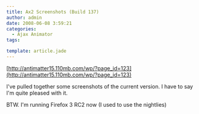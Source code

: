 ```yaml
---
title: Ax2 Screenshots (Build 137)
author: admin
date: 2008-06-08 3:59:21
categories:
  - Ajax Animator
tags: 

template: article.jade
---
```


[http://antimatter15.110mb.com/wp/?page_id=123](http://antimatter15.110mb.com/wp/?page_id=123)

I've pulled together some screenshots of the current version. I have to say I'm quite pleased with it.

BTW. I'm running Firefox 3 RC2 now (I used to use the nightlies)
